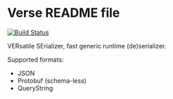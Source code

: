 Verse README file
=================

[![Build Status](https://travis-ci.org/r3c/verse.svg?branch=master)](https://travis-ci.org/r3c/verse)

VERsatile SErializer, fast generic runtime (de)serializer.

Supported formats:

- JSON
- Protobuf (schema-less)
- QueryString
